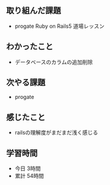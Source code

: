 ## 取り組んだ課題
- progate Ruby on Rails5 道場レッスン
## わかったこと
- データベースのカラムの追加削除
## 次やる課題
- progate 
## 感じたこと
- railsの理解度がまだまだ浅く感じる
## 学習時間
- 今日 3時間
- 累計 54時間
